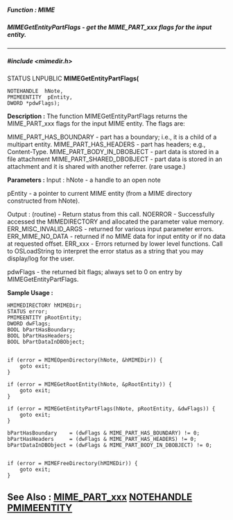 ##### Function : MIME
##### MIMEGetEntityPartFlags - get the MIME_PART_xxx flags for the input entity.
---
##### #include <mimedir.h>
STATUS LNPUBLIC **MIMEGetEntityPartFlags(**

	NOTEHANDLE  hNote,
	PMIMEENTITY  pEntity,
	DWORD *pdwFlags);
**Description :**
The function MIMEGetEntityPartFlags returns the MIME_PART_xxx flags for the 
input MIME entity.  The flags are:

MIME_PART_HAS_BOUNDARY  - part has a boundary; i.e., it is a child of a 
multipart entity.
MIME_PART_HAS_HEADERS  - part has headers; e.g., Content-Type.
MIME_PART_BODY_IN_DBOBJECT  - part data is stored in a file attachment
MIME_PART_SHARED_DBOBJECT  - part data is stored in an attachment and it is 
shared with another referrer. (rare usage.)

**Parameters :**
Input :
hNote  -  a handle to an open note

pEntity  -  a pointer to current MIME entity (from a MIME directory constructed from hNote).

Output :
(routine)  -  Return status from this call.
	NOERROR - Successfully accessed the MIMEDIRECTORY and allocated the parameter value memory.
	ERR_MISC_INVALID_ARGS - returned for various input parameter errors.
	ERR_MIME_NO_DATA - returned if no MIME data for input entity or if no data at requested offset.
	ERR_xxx - Errors returned by lower level functions.  Call to OSLoadString to interpret the error status as a string that you may display/log for the user.



pdwFlags  -  the returned bit flags; always set to 0 on entry by MIMEGetEntityPartFlags.

**Sample Usage :**
```
HMIMEDIRECTORY hMIMEDir;
STATUS error;
PMIMEENTITY pRootEntity;
DWORD dwFlags;
BOOL bPartHasBoundary;
BOOL bPartHasHeaders;
BOOL bPartDataInDBObject;


if (error = MIMEOpenDirectory(hNote, &hMIMEDir)) {
	goto exit;
}

if (error = MIMEGetRootEntity(hNote, &pRootEntity)) {
	goto exit;
}

if (error = MIMEGetEntityPartFlags(hNote, pRootEntity, &dwFlags)) {
	goto exit;
}

bPartHasBoundary    = (dwFlags & MIME_PART_HAS_BOUNDARY) != 0;
bPartHasHeaders     = (dwFlags & MIME_PART_HAS_HEADERS) != 0;
bPartDataInDBObject = (dwFlags & MIME_PART_BODY_IN_DBOBJECT) != 0;


if (error = MIMEFreeDirectory(hMIMEDir)) {
	goto exit;
}

```
**See Also :**
[MIME_PART_xxx](D:/md_files/MIME_PART_xxx.md)
[NOTEHANDLE](D:/md_files/NOTEHANDLE.md)
[PMIMEENTITY](D:/md_files/PMIMEENTITY.md)
---
